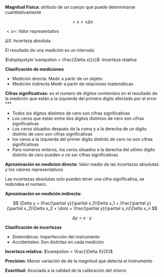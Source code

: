 **Magnitud Física:** atributo de un cuerpo que puede determinarse cuantitativamente

$$
<x> \pm \Delta x
$$

$<x>$: Valor representativo

$\Delta X$: Incerteza absoluta

El resultado de una medición es un intervalo

$\displaystyle \varepsilon = \frac{\Delta x}{x}$: Incerteza relativa

**Clasificación de mediciones**

- Medición directa: Medir a partir de un objeto:
- Medición indirecta Medir a partir de relaciones matemáticas

**Cifras significativas:** es el numero de dígitos contenidos en el resultado de la medición que están a la izquierda del primero digito afectado por el error ***

- Todos los dígitos distintos de cero son cifras significativas
- Los ceros que están entre dos dígitos distintos de cero son cifras significativas
- Los ceros situados después de la coma y a la derecha de un digito distinto de cero son cifras significativas
- los ceros a la izquierda del primer digito distinto de cero no son cifras significativas
- Para números enteros, los ceros situados a la derecha del ultimo digito distinto de cero pueden o no ser cifras significativas

**Aproximación en medicion directa:** Valor medio de las incertezas absolutas y los valores representativos

Las incertezas absolutas solo pueden tener una cifra significativa, se redondea el numero.

**Aproximación en medición indirecta:**

$$
\Delta y = \frac{\partial y}{\partial x_1}\Delta x_1 + \frac{\partial y}{\partial x_2}\Delta x_2 + \dots + \frac{\partial y}{\partial x_n}\Delta x_n 
$$

$$
\Delta y = \varepsilon \cdot y
$$

**Clasificación de incertezas**

- Sistemáticas: Imperfección del instrumento
- Accidentales: Son distintas en cada medición

**Incerteza relativa:** $\varepsilon = \frac{\Delta X}{X}$

**Precision:** Menor variación de de la magnitud que detecta el instrumento

**Exactitud:** Asociada a la calidad de la calibración del mismo
